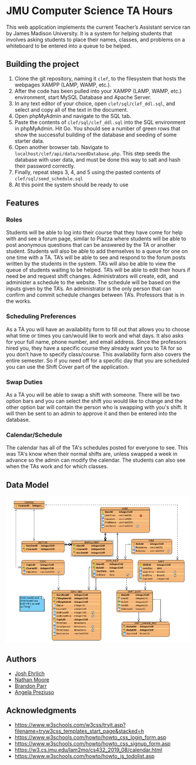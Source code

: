 # JMU Computer Science TA Hours

This web application implements the current Teacher’s Assistant service ran by James Madison University.  It is a system for helping students that involves asking students to place their names, classes, and problems on a whiteboard to be entered into a queue to be helped.

## Building the project
1. Clone the git repository, naming it `clef`,  to the filesystem that hosts the webpages XAMPP (LAMP,  WAMP, etc.).
2. After the code has been pulled into your XAMPP (LAMP,  WAMP, etc.) environment, start MySQL Database and Apache Server.  
3. In any text editor of your choice, open `clef/sql/clef_ddl.sql`, and select and copy all of the text in the document. 
4. Open phpMyAdmin and navigate to the SQL tab.
5. Paste the contents of `clef/sql/clef_ddl.sql` into the SQL environment in phpMyAdmin. Hit Go. You should see a number of green rows that show the successful building of the database and seeding of some starter data. 
6. Open another browser tab. Navigate to `localhost/clef/api/data/seedDatabase.php`. This step seeds the database with user data, and must be done this way to salt and hash their password correctly. 
7. Finally, repeat steps 3, 4, and 5 using the pasted contents of `clef/sql/seed_schedule.sql`
8. At this point the system should be ready to use

## Features
### Roles

Students will be able to log into their course that they have come for help with and see a forum page, similar to Piazza where students will be able to post anonymous questions that can be answered by the TA or another student. Students will also be able to add themselves to a queue for one on one time with a TA. 
TA’s will be able to see and respond to the forum posts written by the students in the system. TA’s will also be able to view the queue of students waiting to be helped. TA’s will be able to edit their hours if need be and request shift changes.
Administrators will create, edit, and administer a schedule to the website. The schedule will be based on the inputs given by the TA’s. An administrator is the only person that can confirm and commit schedule changes between TA’s. 
Professors that is in the works.
### Scheduling Preferences
As a TA you will have an availability form to fill out that allows you to choose what time or times you can/would like to work and what days.  It also asks for your full name, phone number, and email address.  Since the professors hired you, they have a specific course they already want you to TA for so you don’t have to specify class/course.
This availability form also covers the entire semester. So if you need off for a specific day that you are scheduled you can use the Shift Cover part of the application.
### Swap Duties
As a TA you will be able to swap a shift with someone.  There will be two option bars and you can select the shift you would like to change and the other option bar will contain the person who is swapping with you's shift. It will then be sent to an admin to approve it and then be entered into the database. 
### Calendar/Schedule
The calendar has all of the TA's schedules posted for everyone to see.  This was TA's know when their normal shifts are, unless swapped a week in advance so the admin can modify the calendar.  The students can also see when the TAs work and for which classes.

## Data Model
![CLEF Database Schema ver2.2](./clef_schema_v2.2.png)

## Authors

* [Josh Ehrlich](https://github.com/joshehrlich24/)
* [Nathan Moore](https://github.com/nathan-moore-97/)
* [Brandon Parr](https://github.com/parrbt/)
* [Angela Preziuso](https://github.com/angpreziuso/)

## Acknowledgments
* https://www.w3schools.com/w3css/tryit.asp?filename=tryw3css_templates_start_page&stacked=h
* https://www.w3schools.com/howto/howto_css_login_form.asp
* https://www.w3schools.com/howto/howto_css_signup_form.asp
* https://w3.cs.jmu.edu/lam2mo/cs432_2019_08/calendar.html
* https://www.w3schools.com/howto/howto_js_todolist.asp
